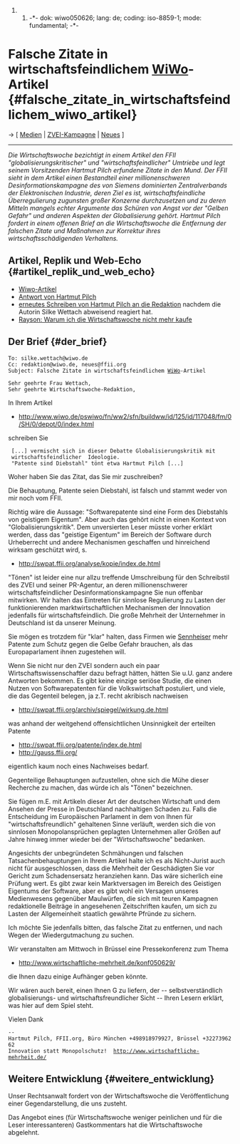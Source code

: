 1.  1.  -\*- dok: wiwo050626; lang: de; coding: iso-8859-1; mode:
        fundamental; -\*-

# Falsche Zitate in wirtschaftsfeindlichem [WiWo](WiWo "wikilink")-Artikel {#falsche_zitate_in_wirtschaftsfeindlichem_wiwo_artikel}

-\> \[ [ Medien](SwpatmediaDe "wikilink") \| [
ZVEI-Kampagne](SwpatzveiDe "wikilink") \| [
Neues](SwpatcninoDe "wikilink") \]

------------------------------------------------------------------------

*Die Wirtschaftswoche bezichtigt in einem Artikel den FFII
\"globalisierungskritischer\" und \"wirtschaftsfeindlicher\" Umtriebe
und legt seinem Vorsitzenden Hartmut Pilch erfundene Zitate in den Mund.
Der FFII sieht in dem Artikel einen Bestandteil einer millionenschweren
Desinformationskampagne des von Siemens dominierten Zentralverbands der
Elektronischen Industrie, deren Ziel es ist, wirtschaftsfeindliche
Überregulierung zugunsten großer Konzerne durchzusetzen und zu deren
Mitteln mangels echter Argumente das Schüren von Angst vor der \"Gelben
Gefahr\" und anderen Aspekten der Globalisierung gehört. Hartmut Pilch
fordert in einem offenen Brief an die Wirtschaftswoche die Entfernung
der falschen Zitate und Maßnahmen zur Korrektur ihres
wirtschaftsschädigenden Verhaltens.*

## Artikel, Replik und Web-Echo {#artikel_replik_und_web_echo}

-   [Wiwo-Artikel](http://www.wiwo.de/pswiwo/fn/ww2/sfn/buildww/id/125/id/117048/fm/0/SH/0/depot/0/index.html "wikilink")
-   [Antwort von Hartmut
    Pilch](http://lists.ffii.org/pipermail/swpat/2005-June/009184.html "wikilink")
-   [erneutes Schreiben von Hartmut Pilch an die
    Redaktion](http://lists.ffii.org/pipermail/swpat/2005-June/009192.html "wikilink")
    nachdem die Autorin Silke Wettach abweisend reagiert hat.
-   [Rayson: Warum ich die Wirtschaftswoche nicht mehr
    kaufe](http://unfrisiertes.blogspot.com/2005/06/warum-ich-die-wirtschaftswoche-nicht.html "wikilink")

## Der Brief {#der_brief}

`To: silke.wettach@wiwo.de`\
`Cc: redaktion@wiwo.de, neues@ffii.org`\
`Subject: Falsche Zitate in wirtschaftsfeindlichem `[`WiWo`](WiWo "wikilink")`-Artikel`

`Sehr geehrte Frau Wettach,`\
`Sehr geehrte Wirtschaftswoche-Redaktion,`

In Ihrem Artikel

-   <http://www.wiwo.de/pswiwo/fn/ww2/sfn/buildww/id/125/id/117048/fm/0/SH/0/depot/0/index.html>

schreiben Sie

` [...] vermischt sich in dieser Debatte Globalisierungskritik mit`\
` wirtschaftsfeindlicher  Ideologie.`\
` "Patente sind Diebstahl" tönt etwa Hartmut Pilch [...]`

Woher haben Sie das Zitat, das Sie mir zuschreiben?

Die Behauptung, Patente seien Diebstahl, ist falsch und stammt weder von
mir noch vom FFII.

Richtig wäre die Aussage: \"Softwarepatente sind eine Form des
Diebstahls von geistigem Eigentum\". Aber auch das gehört nicht in einen
Kontext von \"Globalisierungskritik\". Dem unversierten Leser müsste
vorher erklärt werden, dass das \"geistige Eigentum\" im Bereich der
Software durch Urheberrecht und andere Mechanismen geschaffen und
hinreichend wirksam geschützt wird, s.

-   <http://swpat.ffii.org/analyse/kopie/index.de.html>

\"Tönen\" ist leider eine nur allzu treffende Umschreibung für den
Schreibstil des ZVEI und seiner PR-Agentur, an deren millionenschwerer
wirtschaftsfeindlicher Desinformationskampagne Sie nun offenbar
mitwirken. Wir halten das Eintreten für sinnlose Regulierung zu Lasten
der funktionierenden marktwirtschaftlichen Mechanismen der Innovation
jedenfalls für wirtschaftsfeindlich. Die große Mehrheit der Unternehmer
in Deutschland ist da unserer Meinung.

Sie mögen es trotzdem für \"klar\" halten, dass Firmen wie [
Sennheiser](Sennheiser05De "wikilink") mehr Patente zum Schutz gegen die
Gelbe Gefahr brauchen, als das Europaparlament ihnen zugestehen will.

Wenn Sie nicht nur den ZVEI sondern auch ein paar
Wirtschaftswissenschaftler dazu befragt hätten, hätten Sie u.U. ganz
andere Antworten bekommen. Es gibt keine einzige seriöse Studie, die
einen Nutzen von Softwarepatenten für die Volkswirtschaft postuliert,
und viele, die das Gegenteil belegen, ja z.T. recht akribisch nachweisen

-   <http://swpat.ffii.org/archiv/spiegel/wirkung.de.html>

was anhand der weitgehend offensichtlichen Unsinnigkeit der erteilten
Patente

-   <http://swpat.ffii.org/patente/index.de.html>
-   <http://gauss.ffii.org/>

eigentlich kaum noch eines Nachweises bedarf.

Gegenteilige Behauptungen aufzustellen, ohne sich die Mühe dieser
Recherche zu machen, das würde ich als \"Tönen\" bezeichnen.

Sie fügen m.E. mit Artikeln dieser Art der deutschen Wirtschaft und dem
Ansehen der Presse in Deutschland nachhaltigen Schaden zu. Falls die
Entscheidung im Europäischen Parlament in dem von Ihnen für
\"wirtschaftsfreundlich\" gehaltenen Sinne verläuft, werden sich die von
sinnlosen Monopolansprüchen geplagten Unternehmen aller Größen auf Jahre
hinweg immer wieder bei der \"Wirtschaftswoche\" bedanken.

Angesichts der unbegründeten Schmähungen und falschen
Tatsachenbehauptungen in Ihrem Artikel halte ich es als Nicht-Jurist
auch nicht für ausgeschlossen, dass die Mehrheit der Geschädigten Sie
vor Gericht zum Schadensersatz heranziehen kann. Das wäre sicherlich
eine Prüfung wert. Es gibt zwar kein Marktversagen im Bereich des
Geistigen Eigentums der Software, aber es gibt wohl ein Versagen unseres
Medienwesens gegenüber Maulwürfen, die sich mit teuren Kampagnen
redaktionelle Beiträge in angesehenen Zeitschriften kaufen, um sich zu
Lasten der Allgemeinheit staatlich gewährte Pfründe zu sichern.

Ich möchte Sie jedenfalls bitten, das falsche Zitat zu entfernen, und
nach Wegen der Wiedergutmachung zu suchen.

Wir veranstalten am Mittwoch in Brüssel eine Pressekonferenz zum Thema

-   <http://www.wirtschaftliche-mehrheit.de/konf050629/>

die Ihnen dazu einige Aufhänger geben könnte.

Wir wären auch bereit, einen Ihnen G zu liefern, der \--
selbstverständlich globalisierungs- und wirtschaftsfreundlicher Sicht
\-- Ihren Lesern erklärt, was hier auf dem Spiel steht.

Vielen Dank

`--`\
`Hartmut Pilch, FFII.org, Büro München +498918979927, Brüssel +3227396262`\
`Innovation statt Monopolschutz!  `[`http://www.wirtschaftliche-mehrheit.de/`](http://www.wirtschaftliche-mehrheit.de/)

## Weitere Entwicklung {#weitere_entwicklung}

Unser Rechtsanwalt fordert von der Wirtschaftswoche die Veröffentlichung
einer Gegendarstellung, die uns zusteht.

Das Angebot eines (für Wirtschaftswoche weniger peinlichen und für die
Leser interessanteren) Gastkommentars hat die Wirtschaftswoche
abgelehnt.
